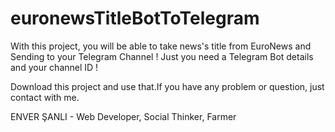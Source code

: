 # euronewsTitleBotToTelegram

With this project, you will be able to take news's title from EuroNews and Sending to your Telegram Channel !
Just you need a Telegram Bot details and your channel ID !

Download this project and use that.If you have any problem or question, just contact with me.


ENVER ŞANLI - Web Developer, Social Thinker, Farmer
